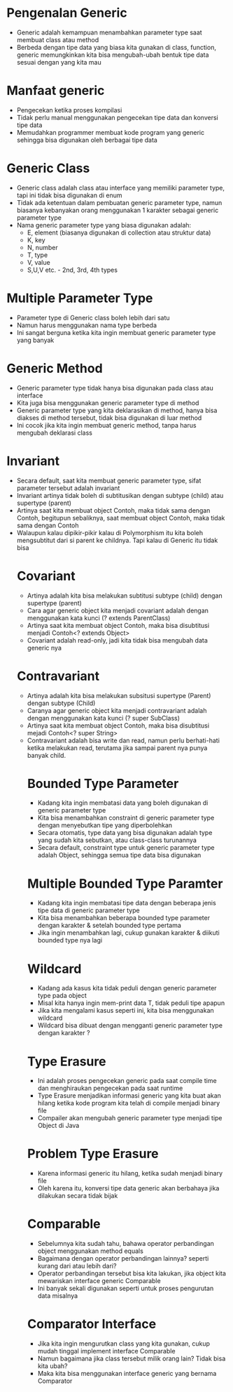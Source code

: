 # Pengenalan Generic

- Generic adalah kemampuan menambahkan parameter type saat membuat class atau method
- Berbeda dengan tipe data yang biasa kita gunakan di class, function, generic memungkinkan kita bisa mengubah-ubah
  bentuk tipe data sesuai dengan yang kita mau

# Manfaat generic

- Pengecekan ketika proses kompilasi
- Tidak perlu manual menggunakan pengecekan tipe data dan konversi tipe data
- Memudahkan programmer membuat kode program yang generic sehingga bisa digunakan oleh berbagai tipe data

# Generic Class

- Generic class adalah class atau interface yang memiliki parameter type, tapi ini tidak bisa digunakan di enum
- Tidak ada ketentuan dalam pembuatan generic parameter type, namun biasanya kebanyakan orang menggunakan 1 karakter
  sebagai generic parameter type
- Nama generic parameter type yang biasa digunakan adalah:
    - E, element (biasanya digunakan di collection atau struktur data)
    - K, key
    - N, number
    - T, type
    - V, value
    - S,U,V etc. - 2nd, 3rd, 4th types

# Multiple Parameter Type

- Parameter type di Generic class boleh lebih dari satu
- Namun harus menggunakan nama type berbeda
- Ini sangat berguna ketika kita ingin membuat generic parameter type yang banyak

# Generic Method

- Generic parameter type tidak hanya bisa digunakan pada class atau interface
- Kita juga bisa menggunakan generic parameter type di method
- Generic parameter type yang kita deklarasikan di method, hanya bisa diakses di method tersebut, tidak bisa digunakan
  di luar method
- Ini cocok jika kita ingin membuat generic method, tanpa harus mengubah deklarasi class

# Invariant

- Secara default, saat kita membuat generic parameter type, sifat parameter tersebut adalah invariant
- Invariant artinya tidak boleh di subtitusikan dengan subtype (child) atau supertype (parent)
- Artinya saat kita membuat object Contoh<String>, maka tidak sama dengan Contoh<Object>, begitupun sebaliknya, saat
  membuat object Contoh<Object>, maka tidak sama dengan Contoh<String>
- Walaupun kalau dipikir-pikir kalau di Polymorphism itu kita boleh mengsubtitut dari si parent ke childnya. Tapi kalau
  di Generic itu tidak bisa

# Covariant

- Artinya adalah kita bisa melakukan subtitusi subtype (child) dengan supertype (parent)
- Cara agar generic object kita menjadi covariant adalah dengan menggunakan kata kunci (? extends ParentClass)
- Artinya saat kita membuat object Contoh<String>, maka bisa disubtitusi menjadi Contoh<? extends Object>
- Covariant adalah read-only, jadi kita tidak bisa mengubah data generic nya

# Contravariant

- Artinya adalah kita bisa melakukan subsitusi supertype (Parent) dengan subtype (Child)
- Caranya agar generic object kita menjadi contravariant adalah dengan menggunakan kata kunci (? super SubClass)
- Artinya saat kita membuat object Contoh<Object>, maka bisa disubtitusi mejadi Contoh<? super String>
- Contravariant adalah bisa write dan read, namun perlu berhati-hati ketika melakukan read, terutama jika sampai parent
  nya punya banyak child.

# Bounded Type Parameter

- Kadang kita ingin membatasi data yang boleh digunakan di generic parameter type
- Kita bisa menambahkan constraint di generic parameter type dengan menyebutkan tipe yang diperbolehkan
- Secara otomatis, type data yang bisa digunakan adalah type yang sudah kita sebutkan, atau class-class turunannya
- Secara default, constraint type untuk generic parameter type adalah Object, sehingga semua tipe data bisa digunakan

# Multiple Bounded Type Paramter

- Kadang kita ingin membatasi tipe data dengan beberapa jenis tipe data di generic parameter type
- Kita bisa menambahkan beberapa bounded type parameter dengan karakter & setelah bounded type pertama
- Jika ingin menambahkan lagi, cukup gunakan karakter & diikuti bounded type nya lagi

# Wildcard

- Kadang ada kasus kita tidak peduli dengan generic parameter type pada object
- Misal kita hanya ingin mem-print data T, tidak peduli tipe apapun
- Jika kita mengalami kasus seperti ini, kita bisa menggunakan wildcard
- Wildcard bisa dibuat dengan mengganti generic parameter type dengan karakter ?

# Type Erasure

- Ini adalah proses pengecekan generic pada saat compile time dan menghiraukan pengecekan pada saat runtime
- Type Erasure menjadikan informasi generic yang kita buat akan hilang ketika kode program kita telah di compile menjadi
  binary file
- Compailer akan mengubah generic parameter type menjadi tipe Object di Java

# Problem Type Erasure

- Karena informasi generic itu hilang, ketika sudah menjadi binary file
- Oleh karena itu, konversi tipe data generic akan berbahaya jika dilakukan secara tidak bijak

# Comparable

- Sebelumnya kita sudah tahu, bahawa operator perbandingan object menggunakan method equals
- Bagaimana dengan operator perbandingan lainnya? seperti kurang dari atau lebih dari?
- Operator perbandingan tersebut bisa kita lakukan, jika object kita mewariskan interface generic Comparable
- Ini banyak sekali digunakan seperti untuk proses pengurutan data misalnya

# Comparator Interface

- Jika kita ingin mengurutkan class yang kita gunakan, cukup mudah tinggal implement interface Comparable
- Namun bagaimana jika class tersebut milik orang lain? Tidak bisa kita ubah?
- Maka kita bisa menggunakan interface generic yang bernama Comparator